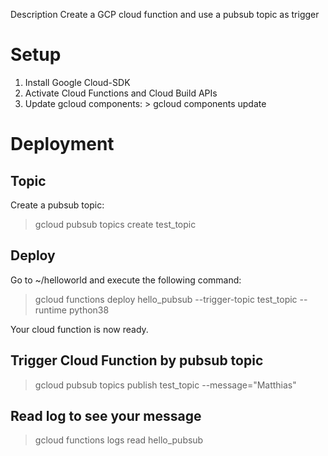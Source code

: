  Description
Create a GCP cloud function and use a pubsub topic as trigger

# Setup
1. Install Google Cloud-SDK
2. Activate Cloud Functions and Cloud Build APIs
3. Update gcloud components: > gcloud components update

# Deployment

## Topic
Create a pubsub topic:
> gcloud pubsub topics create test_topic

## Deploy
Go to ~/helloworld and execute the following command:

> gcloud functions deploy hello_pubsub --trigger-topic test_topic --runtime python38

Your cloud function is now ready.

## Trigger Cloud Function by pubsub topic
> gcloud pubsub topics publish test_topic --message="Matthias"

## Read log to see your message
> gcloud functions logs read hello_pubsub